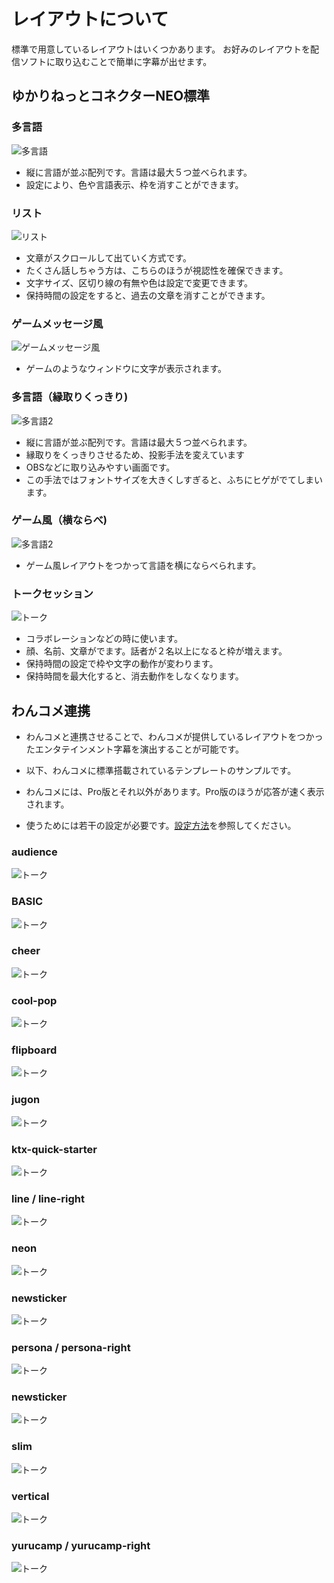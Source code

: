 # レイアウトについて
標準で用意しているレイアウトはいくつかあります。
お好みのレイアウトを配信ソフトに取り込むことで簡単に字幕が出せます。

## ゆかりねっとコネクターNEO標準

### 多言語
![多言語](images/startup_layout1.png)

* 縦に言語が並ぶ配列です。言語は最大５つ並べられます。
* 設定により、色や言語表示、枠を消すことができます。

### リスト
![リスト](images/startup_layout2.png)

* 文章がスクロールして出ていく方式です。
* たくさん話しちゃう方は、こちらのほうが視認性を確保できます。
* 文字サイズ、区切り線の有無や色は設定で変更できます。
* 保持時間の設定をすると、過去の文章を消すことができます。

### ゲームメッセージ風
![ゲームメッセージ風](images/startup_layout3.png)

* ゲームのようなウィンドウに文字が表示されます。

### 多言語（縁取りくっきり)
![多言語2](images/startup_layout4.png)

* 縦に言語が並ぶ配列です。言語は最大５つ並べられます。
* 縁取りをくっきりさせるため、投影手法を変えています
* OBSなどに取り込みやすい画面です。
* この手法ではフォントサイズを大きくしすぎると、ふちにヒゲがでてしまいます。

### ゲーム風（横ならべ)
![多言語2](images/startup_layout5.png)

* ゲーム風レイアウトをつかって言語を横にならべられます。

### トークセッション
![トーク](images/startup_layout6.png)

* コラボレーションなどの時に使います。
* 顔、名前、文章がでます。話者が２名以上になると枠が増えます。
* 保持時間の設定で枠や文字の動作が変わります。
* 保持時間を最大化すると、消去動作をしなくなります。

## わんコメ連携

* わんコメと連携させることで、わんコメが提供しているレイアウトをつかったエンタテインメント字幕を演出することが可能です。

* 以下、わんコメに標準搭載されているテンプレートのサンプルです。

* わんコメには、Pro版とそれ以外があります。Pro版のほうが応答が速く表示されます。

* 使うためには若干の設定が必要です。[設定方法](../plugin/plugin_OCTemplateGen.md#使い方)を参照してください。

### audience
![トーク](images/startup_layout_p01.png)

### BASIC
![トーク](images/startup_layout_p02.png)

### cheer
![トーク](images/startup_layout_p03.png)

### cool-pop
![トーク](images/startup_layout_p04.png)

### flipboard
![トーク](images/startup_layout_p05.png)

### jugon
![トーク](images/startup_layout_p06.png)

### ktx-quick-starter
![トーク](images/startup_layout_p07.png)

### line / line-right
![トーク](images/startup_layout_p08.png)

### neon
![トーク](images/startup_layout_p09.png)

### newsticker
![トーク](images/startup_layout_p10.png)

### persona / persona-right
![トーク](images/startup_layout_p11.png)

### newsticker
![トーク](images/startup_layout_p12.png)

### slim
![トーク](images/startup_layout_p13.png)

### vertical
![トーク](images/startup_layout_p14.png)

### yurucamp / yurucamp-right
![トーク](images/startup_layout_p15.png)


